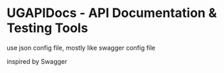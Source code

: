 # UGAPIDocs - API Documentation & Testing Tools

use json config file, mostly like swagger config file

inspired by Swagger